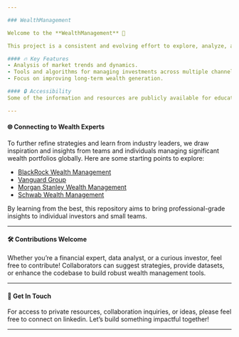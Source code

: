 ```yaml
---

### WealthManagement

Welcome to the **WealthManagement** 🚀  

This project is a consistent and evolving effort to explore, analyze, and implement strategies for improving wealth growth rates through investments. The repository focuses on leveraging **data-driven approaches**, **market insights**, and **investment dynamics** to create opportunities for optimizing financial decisions.  

#### 🔥 Key Features
- Analysis of market trends and dynamics.
- Tools and algorithms for managing investments across multiple channels.
- Focus on improving long-term wealth generation.

#### 🔒 Accessibility
Some of the information and resources are publicly available for educational and exploratory purposes. However, **in-depth tools and analyses** are accessible upon request to ensure relevance and exclusivity.

---
```


#### 🌐 Connecting to Wealth Experts
To further refine strategies and learn from industry leaders, we draw inspiration and insights from teams and individuals managing significant wealth portfolios globally. Here are some starting points to explore:  
- [BlackRock Wealth Management](https://www.blackrock.com)  
- [Vanguard Group](https://investor.vanguard.com)  
- [Morgan Stanley Wealth Management](https://www.morganstanley.com/wealth-management/)  
- [Schwab Wealth Management](https://www.schwab.com/)  

By learning from the best, this repository aims to bring professional-grade insights to individual investors and small teams.

---

#### 🛠️ Contributions Welcome
Whether you’re a financial expert, data analyst, or a curious investor, feel free to contribute! Collaborators can suggest strategies, provide datasets, or enhance the codebase to build robust wealth management tools.  

---

#### 🤝 Get In Touch
For access to private resources, collaboration inquiries, or ideas, please feel free to connect on linkedin. Let’s build something impactful together!  

---
